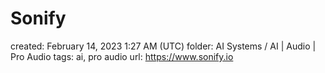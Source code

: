 # Sonify

created: February 14, 2023 1:27 AM (UTC)
folder: AI Systems / AI | Audio | Pro Audio
tags: ai, pro audio
url: https://www.sonify.io